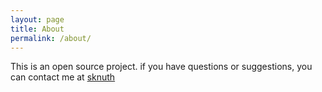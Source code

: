 ```yaml
---
layout: page
title: About
permalink: /about/
---
```


This is an open source project. if you have questions or suggestions, you can contact me at [sknuth](sawtonknuth@gmail.com)

